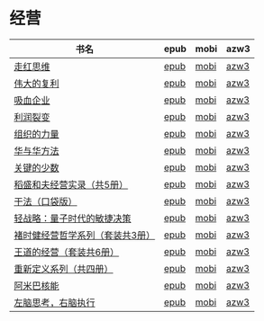 # 经营

| 书名 | epub | mobi | azw3 |
| --- | --- | --- | --- |
| [走红思维](http://ct.dalanmei.com/f/31084289-771231262-0d5b18) | [epub](http://ct.dalanmei.com/f/31084289-771231262-0d5b18) | [mobi](http://ct.dalanmei.com/f/31084289-771246667-b16d0b) | [azw3](http://ct.dalanmei.com/f/31084289-771236312-cc0d47) |
| [伟大的复利](http://ct.dalanmei.com/f/31084289-771231598-d57067) | [epub](http://ct.dalanmei.com/f/31084289-771231598-d57067) | [mobi](http://ct.dalanmei.com/f/31084289-771246835-23ffba) | [azw3](http://ct.dalanmei.com/f/31084289-771236535-3a1ac8) |
| [吸血企业](http://ct.dalanmei.com/f/31084289-771231704-a7b0f7) | [epub](http://ct.dalanmei.com/f/31084289-771231704-a7b0f7) | [mobi](http://ct.dalanmei.com/f/31084289-771246902-5bbc66) | [azw3](http://ct.dalanmei.com/f/31084289-771236602-02e033) |
| [利润裂变](None) | [epub](None) | [mobi](None) | [azw3](None) |
| [组织的力量](http://ct.dalanmei.com/f/31084289-577929751-b8482f) | [epub](http://ct.dalanmei.com/f/31084289-577929751-b8482f) | [mobi](http://ct.dalanmei.com/f/31084289-577930699-26a607) | [azw3](http://ct.dalanmei.com/f/31084289-577930527-a6ad31) |
| [华与华方法](http://ct.dalanmei.com/f/31084289-571728164-6e9b21) | [epub](http://ct.dalanmei.com/f/31084289-571728164-6e9b21) | [mobi](http://ct.dalanmei.com/f/31084289-572088940-59601d) | [azw3](http://ct.dalanmei.com/f/31084289-572112962-79f28f) |
| [关键的少数](http://ct.dalanmei.com/f/31084289-571726757-dba492) | [epub](http://ct.dalanmei.com/f/31084289-571726757-dba492) | [mobi](http://ct.dalanmei.com/f/31084289-572106238-b84308) | [azw3](http://ct.dalanmei.com/f/31084289-572115056-8256cd) |
| [稻盛和夫经营实录（共5册）](http://ct.dalanmei.com/f/31084289-571724596-72ce87) | [epub](http://ct.dalanmei.com/f/31084289-571724596-72ce87) | [mobi](http://ct.dalanmei.com/f/31084289-572112177-523da6) | [azw3](http://ct.dalanmei.com/f/31084289-572116012-9e3663) |
| [干法（口袋版）](http://ct.dalanmei.com/f/31084289-571648366-5a99e4) | [epub](http://ct.dalanmei.com/f/31084289-571648366-5a99e4) | [mobi](http://ct.dalanmei.com/f/31084289-572120241-e2a7b8) | [azw3](http://ct.dalanmei.com/f/31084289-572180520-49cf58) |
| [轻战略：量子时代的敏捷决策](http://ct.dalanmei.com/f/31084289-571536929-6f4485) | [epub](http://ct.dalanmei.com/f/31084289-571536929-6f4485) | [mobi](http://ct.dalanmei.com/f/31084289-571805117-ff7dda) | [azw3](http://ct.dalanmei.com/f/31084289-572195620-19786f) |
| [褚时健经营哲学系列（套装共3册）](http://ct.dalanmei.com/f/31084289-571540531-cc4aed) | [epub](http://ct.dalanmei.com/f/31084289-571540531-cc4aed) | [mobi](http://ct.dalanmei.com/f/31084289-571808073-fe963e) | [azw3](http://ct.dalanmei.com/f/31084289-572196197-83a541) |
| [王道的经营（套装共6册）](http://ct.dalanmei.com/f/31084289-571552124-077acd) | [epub](http://ct.dalanmei.com/f/31084289-571552124-077acd) | [mobi](http://ct.dalanmei.com/f/31084289-571880478-b7333b) | [azw3](http://ct.dalanmei.com/f/31084289-572202528-9c3b04) |
| [重新定义系列（共四册）](http://ct.dalanmei.com/f/31084289-571606170-e6db9e) | [epub](http://ct.dalanmei.com/f/31084289-571606170-e6db9e) | [mobi](http://ct.dalanmei.com/f/31084289-571736540-0ee9c8) | [azw3](http://ct.dalanmei.com/f/31084289-571914877-19c08d) |
| [阿米巴核能](http://ct.dalanmei.com/f/31084289-571531702-5da7cd) | [epub](http://ct.dalanmei.com/f/31084289-571531702-5da7cd) | [mobi](http://ct.dalanmei.com/f/31084289-571798366-d91549) | [azw3](http://ct.dalanmei.com/f/31084289-571988658-acf1f4) |
| [左脑思考，右脑执行](http://ct.dalanmei.com/f/31084289-571534759-28ac64) | [epub](http://ct.dalanmei.com/f/31084289-571534759-28ac64) | [mobi](http://ct.dalanmei.com/f/31084289-571804809-07781b) | [azw3](http://ct.dalanmei.com/f/31084289-571991252-ab15de) |
